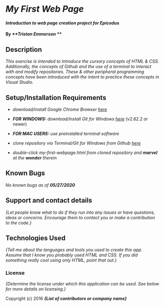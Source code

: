 
# _My First Web Page_

  

#### _Introduction to web page creation project for Epicodus_	

  

#### By _**Tristan Emmerson **_

  

## Description

  

_This exercise is intended to introduce the cursory concepts of HTML & CSS. Additionally, the concepts of Github and the use of a terminal to interact with and modify repositories. These & other peripheral programming concepts have been introduced with the intent to practice these concepts in Visual Studio._



## Setup/Installation Requirements

  

*  _download/install Google Chrome Browser [here](https://www.google.com/chrome/)_

*  _**FOR WINDOWS:** download/install Git for Windows [here](https://gitforwindows.org/)_ (v2.62.2 or newer)

*  _**FOR MAC USERS:** use preinstalled terminal software_

*  _clone repository via Terminal/Git for Windows from Github [here](https://github.com/tmemmerson/my-first-webpage.git)_

*  _double-click my-first-webpage.html from cloned repository and **marvel** at the **wonder** therein_

  

## Known Bugs

  

_No known bugs as of **05/27/2020**_

  

## Support and contact details

  

_{Let people know what to do if they run into any issues or have questions, ideas or concerns. Encourage them to contact you or make a contribution to the code.}_

  

## Technologies Used

  

_{Tell me about the languages and tools you used to create this app. Assume that I know you probably used HTML and CSS. If you did something really cool using only HTML, point that out.}_

  

### License

  

*{Determine the license under which this application can be used. See below for more details on licensing.}*

  

Copyright (c) 2016 **_{List of contributors or company name}_**
